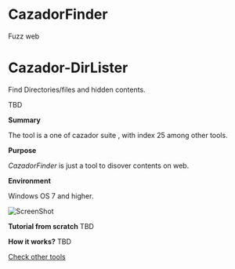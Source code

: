 # CazadorFinder
Fuzz web

# Cazador-DirLister
Find Directories/files and hidden contents. 

TBD

 **Summary**


The tool is a one of cazador suite , with index 25  among other tools.

 **Purpose**
 
*CazadorFinder* is just a tool to disover contents on web. 

**Environment**

Windows OS 7 and higher.

![ScreenShot](https://github.com/YasserGersy/cazador_unr/blob/master/imgs/dl0.png?raw=true)

**Tutorial from scratch**
TBD
 
 **How it works?**
 TBD

[Check other tools](https://github.com/cazadorsuite)
